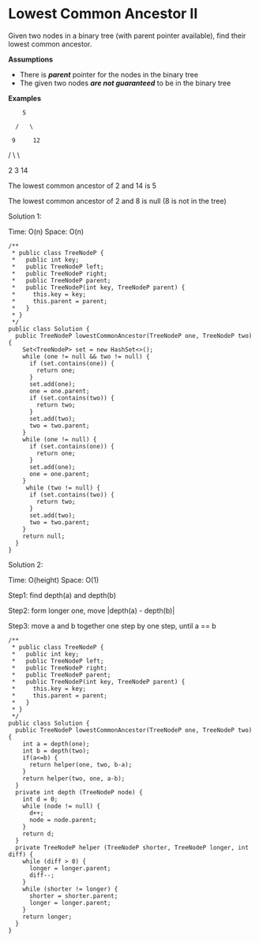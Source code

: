 # Lowest Common Ancestor II

Given two nodes in a binary tree \(with parent pointer available\), find their lowest common ancestor.

**Assumptions**

* There is _**parent**_ pointer for the nodes in the binary tree
* The given two nodes _**are not guaranteed**_ to be in the binary tree

**Examples**

        5

      /   \

     9     12

   /  \      \

  2    3      14

The lowest common ancestor of 2 and 14 is 5

The lowest common ancestor of 2 and 8 is null \(8 is not in the tree\)

Solution 1:

Time: O\(n\)  Space: O\(n\)

```text
/**
 * public class TreeNodeP {
 *   public int key;
 *   public TreeNodeP left;
 *   public TreeNodeP right;
 *   public TreeNodeP parent;
 *   public TreeNodeP(int key, TreeNodeP parent) {
 *     this.key = key;
 *     this.parent = parent;
 *   }
 * }
 */
public class Solution {
  public TreeNodeP lowestCommonAncestor(TreeNodeP one, TreeNodeP two) {
    Set<TreeNodeP> set = new HashSet<>();
    while (one != null && two != null) {
      if (set.contains(one)) {
        return one;
      }
      set.add(one);
      one = one.parent;
      if (set.contains(two)) {
        return two;
      }
      set.add(two);
      two = two.parent;
    }
    while (one != null) {
      if (set.contains(one)) {
        return one;
      } 
      set.add(one);
      one = one.parent;
    }
     while (two != null) {
      if (set.contains(two)) {
        return two;
      } 
      set.add(two);
      two = two.parent;
    }
    return null;
  }
}
```

Solution 2:

Time: O\(height\)   Space: O\(1\)

Step1: find depth\(a\) and depth\(b\)

Step2: form longer one, move \|depth\(a\) - depth\(b\)\|

Step3: move a and b together one step by one step, until a == b

```text
/**
 * public class TreeNodeP {
 *   public int key;
 *   public TreeNodeP left;
 *   public TreeNodeP right;
 *   public TreeNodeP parent;
 *   public TreeNodeP(int key, TreeNodeP parent) {
 *     this.key = key;
 *     this.parent = parent;
 *   }
 * }
 */
public class Solution {
  public TreeNodeP lowestCommonAncestor(TreeNodeP one, TreeNodeP two) {
    int a = depth(one);
    int b = depth(two);
    if(a<=b) {
      return helper(one, two, b-a);
    } 
    return helper(two, one, a-b);
  }
  private int depth (TreeNodeP node) {
    int d = 0;
    while (node != null) {
      d++;
      node = node.parent;
    }
    return d;
  }
  private TreeNodeP helper (TreeNodeP shorter, TreeNodeP longer, int diff) {
    while (diff > 0) {
      longer = longer.parent;
      diff--;
    }
    while (shorter != longer) {
      shorter = shorter.parent;
      longer = longer.parent;
    }
    return longer;
  }
}
```







